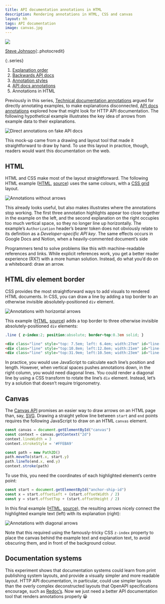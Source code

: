 ```yaml
---
title: API documentation annotations in HTML
description: Rendering annotations in HTML, CSS and canvas
layout: hh
tags: API documentation
image: canvas.jpg
---
```


![](canvas.jpg)

[Steve Johnson](https://unsplash.com/photos/QlBdxJK2-nU){:.photocredit}

{:.series}
1. [Explanation order](explanation-order)
2. [Backwards API docs](api-docs-backwards)
3. [Annotation styles](annotations)
4. [API docs annotations](api-docs-annotations)
5. Annotations in HTML

Previously in this series, [Technical documentation annotations](annotations)
argued for directly annotating examples, to make explanations disconnected,
[API docs annotations](api-docs-annotations) explored how that might look for HTTP API documentation.
The following hypothetical example illustrates the key idea of arrows from example data to their explanations.

![Direct annotations on fake API docs](api/api.webp)

This mock-up came from a drawing and layout tool that made it straightforward to draw by hand.
To use this layout in practice, though, readers would want this documentation on the web.

## HTML

HTML and CSS make most of the layout straightforward.
The following HTML example
([HTML](api/pirates-artisanal.html),
[source](https://github.com/hilton/hilton.github.com/blob/master/blog/api/pirates-artisanal.html))
uses the same colours, with a 
[CSS grid](https://developer.mozilla.org/en-US/docs/Web/CSS/CSS_Grid_Layout) layout.

![Annotations without arrows](api/pirates-artisanal.webp)

This already looks useful, but also makes illustrates where the annotations stop working.
The first three annotation highlights appear too close together in the example on the left, and the second explanation on the right occupies too much vertical space, so they no longer line up horizontally.
The example’s `Authorization` header’s bearer token does not obviously relate to its definition as a _Developer-specific API key_.
The same effects occurs in Google Docs and Notion, when a heavily-commented document’s side

Programmers tend to solve problems like this with machine-readable references and links.
While explicit references work, you get a better reader experience (RX?) with a more human solution.
Instead, do what you’d do on a whiteboard: draw an arrow.

## HTML div element border

CSS provides the most straightforward ways to add visuals to rendered HTML documents.
In CSS, you can draw a line by adding a top border to an otherwise invisible absolutely-positioned `div` element.

![Annotations with horizontal arrows](api/pirates-artisanal-div.webp)

This example
([HTML](api/pirates-artisanal-div.html),
[source](https://github.com/hilton/hilton.github.com/blob/master/blog/api/pirates-artisanal-div.html))
adds a top border to three otherwise invisible absolutely-positioned `div` elements:

```css
.line { z-index:2; position:absolute; border-top:0.3em solid; }
```

```html
<div class="line" style="top: 7.5em; left: 6.4em; width:27em" id="line-ship-id"></div>
<div class="line" style="top:10.8em; left:12.8em; width:21em" id="line-api-key"></div>
<div class="line" style="top:31.9em; left:10.5em; width:23em" id="line-pirate-id"></div>
```

In practice, you would use JavaScript to calculate each line’s position and length.
However, when vertical spaces pushes annotations down, in the right column, you would need diagonal lines.
You could render a diagonal line by using a CSS transform to rotate the line’s `div` element.
Instead, let’s try a solution that doesn’t require trigonometry.

## Canvas

The [Canvas API](https://developer.mozilla.org/en-US/docs/Web/API/Canvas_API)
promises an easier way to draw arrows on an HTML page than, say, 
[SVG](https://developer.mozilla.org/en-US/docs/Web/SVG).
Drawing a straight yellow line between `start` and `end` points requires the following JavaScript to draw on an HTML `canvas` element.

```javascript
const canvas = document.getElementById("canvas")
const context = canvas.getContext("2d")
context.lineWidth = 3
context.strokeStyle = '#FFEBA9'

const path = new Path2D()
path.moveTo(start.x, start.y)
path.lineTo(end.x, end.y)
context.stroke(path)
```

To use this, you need the coordinates of each highlighted element’s centre point:

```javascript
const start = document.getElementById("anchor-ship-id")
const x = start.offsetLeft + (start.offsetWidth / 2)
const y = start.offsetTop + (start.offsetHeight / 2)
```

In this final example
([HTML](api/pirates-artisanal-canvas.html),
[source](https://github.com/hilton/hilton.github.com/blob/master/blog/api/pirates-artisanal-canvas.html)),
the resulting arrows nicely connect the highlighted example text (left) with its explanation (right):

![Annotations with diagonal arrows](api/pirates-artisanal-canvas.webp)

Note that this required using the famously-tricky CSS `z-index` property to place the canvas behind the example text and explanation text, to avoid obscuring them, and in front of the background colour.

## Documentation systems

This experiment shows that documentation systems could learn from print publishing system layouts, and provide a visually simpler and more readable layout.
HTTP API documentation, in particular, could use simpler layouts than the overly complex deconstructed layouts that OpenAPI specifications encourage, such as
[Redoc’s](api-docs-backwards#deconstructed).
Now we just need a better API documentation tool that renders annotations properly 😀
